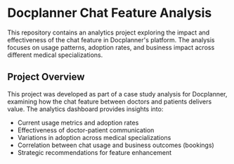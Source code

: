 # Docplanner Chat Feature Analysis
This repository contains an analytics project exploring the impact and effectiveness of the chat feature in Docplanner's platform. The analysis focuses on usage patterns, adoption rates, and business impact across different medical specializations.

## Project Overview
This project was developed as part of a case study analysis for Docplanner, examining how the chat feature between doctors and patients delivers value. The analytics dashboard provides insights into:
- Current usage metrics and adoption rates
- Effectiveness of doctor-patient communication
- Variations in adoption across medical specializations
- Correlation between chat usage and business outcomes (bookings)
- Strategic recommendations for feature enhancement